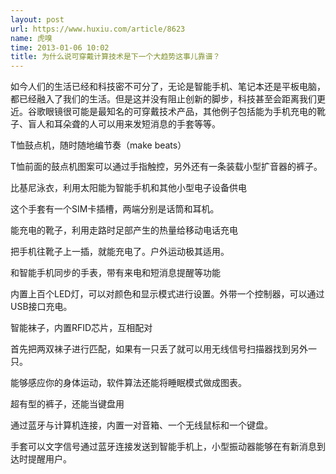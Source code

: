 ```yaml
---
layout: post
url: https://www.huxiu.com/article/8623
name: 虎嗅
time: 2013-01-06 10:02
title: 为什么说可穿戴计算技术是下一个大趋势这事儿靠谱？
---
```

如今人们的生活已经和科技密不可分了，无论是智能手机、笔记本还是平板电脑，都已经融入了我们的生活。但是这并没有阻止创新的脚步，科技甚至会距离我们更近。谷歌眼镜很可能是最知名的可穿戴技术产品，其他例子包括能为手机充电的靴子、盲人和耳朵聋的人可以用来发短消息的手套等等。

T恤鼓点机，随时随地编节奏（make beats）

T恤前面的鼓点机图案可以通过手指触控，另外还有一条装载小型扩音器的裤子。

比基尼泳衣，利用太阳能为智能手机和其他小型电子设备供电

这个手套有一个SIM卡插槽，两端分别是话筒和耳机。

能充电的靴子，利用走路时足部产生的热量给移动电话充电

把手机往靴子上一插，就能充电了。户外运动极其适用。

和智能手机同步的手表，带有来电和短消息提醒等功能

内置上百个LED灯，可以对颜色和显示模式进行设置。外带一个控制器，可以通过USB接口充电。

智能袜子，内置RFID芯片，互相配对

首先把两双袜子进行匹配，如果有一只丢了就可以用无线信号扫描器找到另外一只。

能够感应你的身体运动，软件算法还能将睡眠模式做成图表。

超有型的裤子，还能当键盘用

通过蓝牙与计算机连接，内置一对音箱、一个无线鼠标和一个键盘。

手套可以文字信号通过蓝牙连接发送到智能手机上，小型振动器能够在有新消息到达时提醒用户。

